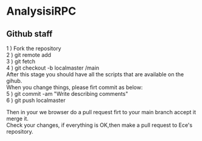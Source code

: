 # AnalysisiRPC


## Github staff
1 ) Fork the repository  
2 ) git remote add <your repo name> <your repo link.git>  
3 ) git fetch <your repo name>  
4 ) git checkout -b localmaster <your repo name>/main  
After this stage you should have all the scripts that are available on the gihub.  
When you change things, please firt commit as below:  
5 ) git commit -am "Write describing comments"  
6 ) git push <your repo name> localmaster  

Then in your we browser do a pull request firt to your main branch accept it merge it.   
Check your changes, if everything is OK,then make a pull request to Ece's repository. 
